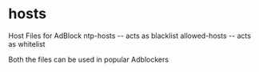 # hosts
Host Files for AdBlock
ntp-hosts -- acts as blacklist
allowed-hosts -- acts as whitelist


Both the files can be used in popular Adblockers
